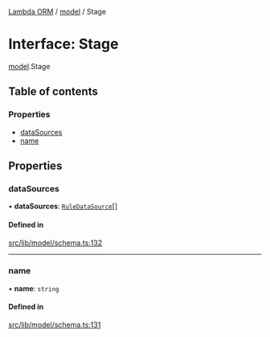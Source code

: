 [Lambda ORM](../README.md) / [model](../modules/model.md) / Stage

# Interface: Stage

[model](../modules/model.md).Stage

## Table of contents

### Properties

- [dataSources](model.Stage.md#datasources)
- [name](model.Stage.md#name)

## Properties

### dataSources

• **dataSources**: [`RuleDataSource`](model.RuleDataSource.md)[]

#### Defined in

[src/lib/model/schema.ts:132](https://github.com/FlavioLionelRita/lambdaorm/blob/baac5cd/src/lib/model/schema.ts#L132)

___

### name

• **name**: `string`

#### Defined in

[src/lib/model/schema.ts:131](https://github.com/FlavioLionelRita/lambdaorm/blob/baac5cd/src/lib/model/schema.ts#L131)
